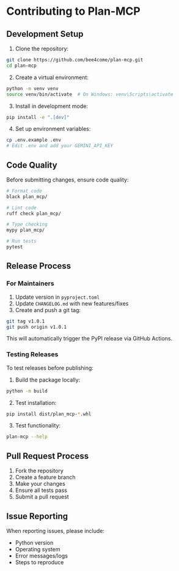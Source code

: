 # Contributing to Plan-MCP

## Development Setup

1. Clone the repository:
```bash
git clone https://github.com/bee4come/plan-mcp.git
cd plan-mcp
```

2. Create a virtual environment:
```bash
python -m venv venv
source venv/bin/activate  # On Windows: venv\Scripts\activate
```

3. Install in development mode:
```bash
pip install -e ".[dev]"
```

4. Set up environment variables:
```bash
cp .env.example .env
# Edit .env and add your GEMINI_API_KEY
```

## Code Quality

Before submitting changes, ensure code quality:

```bash
# Format code
black plan_mcp/

# Lint code
ruff check plan_mcp/

# Type checking
mypy plan_mcp/

# Run tests
pytest
```

## Release Process

### For Maintainers

1. Update version in `pyproject.toml`
2. Update `CHANGELOG.md` with new features/fixes
3. Create and push a git tag:
```bash
git tag v1.0.1
git push origin v1.0.1
```

This will automatically trigger the PyPI release via GitHub Actions.

### Testing Releases

To test releases before publishing:

1. Build the package locally:
```bash
python -m build
```

2. Test installation:
```bash
pip install dist/plan_mcp-*.whl
```

3. Test functionality:
```bash
plan-mcp --help
```

## Pull Request Process

1. Fork the repository
2. Create a feature branch
3. Make your changes
4. Ensure all tests pass
5. Submit a pull request

## Issue Reporting

When reporting issues, please include:
- Python version
- Operating system
- Error messages/logs
- Steps to reproduce
